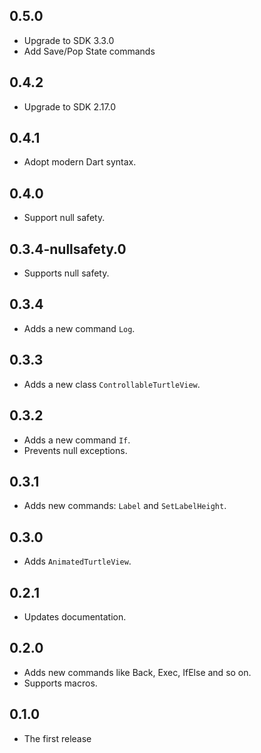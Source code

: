 ## 0.5.0

- Upgrade to SDK 3.3.0
- Add Save/Pop State commands

## 0.4.2

- Upgrade to SDK 2.17.0

## 0.4.1

- Adopt modern Dart syntax.

## 0.4.0

- Support null safety.

## 0.3.4-nullsafety.0

- Supports null safety.

## 0.3.4

- Adds a new command `Log`.

## 0.3.3

- Adds a new class `ControllableTurtleView`.

## 0.3.2

- Adds a new command `If`.
- Prevents null exceptions.

## 0.3.1

- Adds new commands: `Label` and `SetLabelHeight`.

## 0.3.0

- Adds `AnimatedTurtleView`.

## 0.2.1

- Updates documentation.

## 0.2.0

- Adds new commands like Back, Exec, IfElse and so on.
- Supports macros.

## 0.1.0

- The first release
